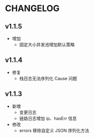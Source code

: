# CHANGELOG

## v1.1.5

- 增加
  - 固定大小并发池增加默认策略

## v1.1.4

- 修复
  - 栈日志无法序列化 Cause 问题

## v1.1.3

- 新增
  - 变更日志
  - 链路日志增加 ip、hasErr 信息
- 修改
  - errors 移除自定义 JSON 序列化方法